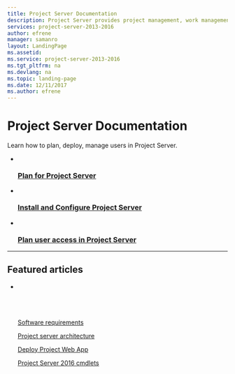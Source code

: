 ```yaml
---
title: Project Server Documentation
description: Project Server provides project management, work management, and portfolio management capabilities for the enterprise. With it, organizations can effectively initiate, select, plan, and deliver projects while tracking time and budget, while also providing extensive reporting capabilities. Learn how to deploy, configure, and manage Project Server with this content set.
services: project-server-2013-2016
author: efrene
manager: samanro
layout: LandingPage
ms.assetid: 
ms.service: project-server-2013-2016
ms.tgt_pltfrm: na
ms.devlang: na
ms.topic: landing-page
ms.date: 12/11/2017
ms.author: efrene
---
```

# Project Server Documentation

Learn how to plan, deploy, manage users in Project Server.

<ul class="panelContent cardsFTitle">
    <li>
        <a href="/Project/plan-for-project-server-2016">
        <div class="cardSize">
            <div class="cardPadding">
                <div class="card">
                    <div class="cardImageOuter">
                        <div class="cardImage">
                            <img src="https://docs.microsoft.com/media/common/i_road-map.svg" alt="" />
                        </div>
                    </div>
                    <div class="cardText">
                        <h3>Plan for Project Server</h3>
                    </div>
                </div>
            </div>
        </div>
        </a>
    </li>
    <li>
        <a href="/Project/install-and-configure-for-project-server-2016">
        <div class="cardSize">
            <div class="cardPadding">
                <div class="card">
                    <div class="cardImageOuter">
                        <div class="cardImage">
                            <img src="https://docs.microsoft.com/media/common/i_deploy.svg" alt="" />
                        </div>
                    </div>
                    <div class="cardText">
                        <h3>Install and Configure Project Server </h3>
                    </div>
                </div>
            </div>
        </div>
        </a>
    </li>
    <li>
        <a href="/Project/plan-user-access-in-project-server">
        <div class="cardSize">
            <div class="cardPadding">
                <div class="card">
                    <div class="cardImageOuter">
                        <div class="cardImage">
                            <img src="https://docs.microsoft.com/media/common/i_account-management.svg" alt="" />
                        </div>
                    </div>
                    <div class="cardText">
                        <h3>Plan user access in Project Server</h3>
                    </div>
                </div>
            </div>
        </div>
        </a>
    </li>   
</ul>

---

<h2>Featured articles</h2>
<ul class="panelContent cardsW">
    <li>
        <div class="cardSize">
            <div class="cardPadding">
                <div class="card">
                    <div class="cardText">
                        <p><a href="/Project/software-requirements-for-project-server-2016">Software requirements</a></p><p><a href="/Project/project-server-2016-architecture">Project server architecture</a></p><p><a href="/Project/deploy-project-web-app-0">Deploy Project Web App</a></p><p><a href="/Project/windows-powershell-for-project-server-2016-cmdlet-reference">Project Server 2016 cmdlets</a></p>
                    </div>
                </div>
            </div>
        </div>
    </li>
</ul>